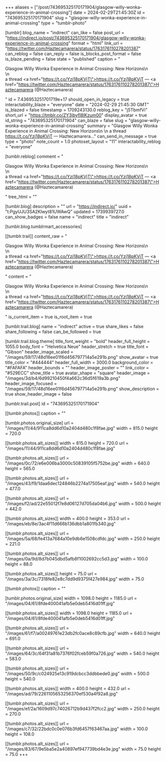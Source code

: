 +++
aliases = ["/post/743695325170171904/glasgow-willy-wonka-experience-in-animal-crossing"]
date = 2024-02-29T21:45:30Z
id = "743695325170171904"
slug = "glasgow-willy-wonka-experience-in-animal-crossing"
type = "tumblr-photo"

[tumblr]
blog_name = "indirect"
can_like = false
post_url = "https://indirect.io/post/743695325170171904/glasgow-willy-wonka-experience-in-animal-crossing"
format = "html"
link_url = "https://twitter.com/Haztecamarera/status/1763176110278201387"
can_reblog = false
can_reply = false
is_blocks_post_format = false
is_blaze_pending = false
state = "published"
caption = "<p>Glasgow Willy Wonka Experience in Animal Crossing: New Horizons\n<br/>\n<br/>a thread <a href=\"https://t.co/Yzj18pKVjT\">https://t.co/Yzj18pKVjT</a> — <a href=\"https://twitter.com/Haztecamarera/status/1763176110278201387\">Haztecamarera (@Haztecamarera)</a></p>"
id = 7.436953251701719e+17
should_open_in_legacy = true
interactability_blaze = "everyone"
date = "2024-02-29 21:45:30 GMT"
is_blazed = false
timestamp = 1709243130.0
reblog_key = "j5TbmfVi"
short_url = "https://tmblr.co/ZY3jbyfI8lKzum00"
display_avatar = true
id_string = "743695325170171904"
can_blaze = false
slug = "glasgow-willy-wonka-experience-in-animal-crossing"
summary = "Glasgow Willy Wonka Experience in Animal Crossing: New Horizons\n \n a thread https://t.co/Yzj18pKVjT — Haztecamarera..."
can_send_in_message = true
type = "photo"
note_count = 1.0
photoset_layout = "11"
interactability_reblog = "everyone"

[tumblr.reblog]
comment = "<p>Glasgow Willy Wonka Experience in Animal Crossing: New Horizons\n<br>\n<br>a thread <a href=\"https://t.co/Yzj18pKVjT\">https://t.co/Yzj18pKVjT</a> — <a href=\"https://twitter.com/Haztecamarera/status/1763176110278201387\">Haztecamarera (@Haztecamarera)</a></p>"
tree_html = ""

[tumblr.blog]
description = ""
url = "https://indirect.io/"
uuid = "t:PgyUJU3SA2Klwyt81UWAwQ"
updated = 1739939727.0
can_show_badges = false
name = "indirect"
title = "indirect"

[tumblr.blog.tumblrmart_accessories]

[[tumblr.trail]]
content_raw = "<p>Glasgow Willy Wonka Experience in Animal Crossing: New Horizons\n<br>\n<br>a thread <a href=\"https://t.co/Yzj18pKVjT\">https://t.co/Yzj18pKVjT</a> — <a href=\"https://twitter.com/Haztecamarera/status/1763176110278201387\">Haztecamarera (@Haztecamarera)</a></p>"
content = "<p>Glasgow Willy Wonka Experience in Animal Crossing: New Horizons\n<br />\n<br />a thread <a href=\"https://t.co/Yzj18pKVjT\">https://t.co/Yzj18pKVjT</a> &mdash; <a href=\"https://twitter.com/Haztecamarera/status/1763176110278201387\">Haztecamarera (@Haztecamarera)</a></p>"
is_current_item = true
is_root_item = true

[tumblr.trail.blog]
name = "indirect"
active = true
share_likes = false
share_following = false
can_be_followed = true

[tumblr.trail.blog.theme]
title_font_weight = "bold"
header_full_height = 1055.0
body_font = "Helvetica Neue"
header_stretch = true
title_font = "Gibson"
header_image_scaled = "/images/59/17/48d16ee01f6d456797714a5e291b.png"
show_avatar = true
title_color = "#444444"
header_full_width = 3000.0
background_color = "#FAFAFA"
header_bounds = ""
header_image_poster = ""
link_color = "#529ECC"
show_title = true
avatar_shape = "square"
header_image = "/images/3d/b4/6d99210450f4a662c36d5f619a3b.png"
header_image_focused = "/images/59/17/48d16ee01f6d456797714a5e291b.png"
show_description = true
show_header_image = false

[tumblr.trail.post]
id = "743695325170171904"

[[tumblr.photos]]
caption = ""

[tumblr.photos.original_size]
url = "/images/11/44/911ca8dd6d10a2404d480c1f8fae.jpg"
width = 815.0
height = 720.0

[[tumblr.photos.alt_sizes]]
width = 815.0
height = 720.0
url = "/images/11/44/911ca8dd6d10a2404d480c1f8fae.jpg"

[[tumblr.photos.alt_sizes]]
url = "/images/0c/72/e6e006ba3000c50839105f5752be.jpg"
width = 640.0
height = 565.0

[[tumblr.photos.alt_sizes]]
url = "/images/43/f9/1daa6dec124846b2274a17505eaf.jpg"
width = 540.0
height = 477.0

[[tumblr.photos.alt_sizes]]
url = "/images/f2/ad/22e55012f7e8d06127d705da04b6.jpg"
width = 500.0
height = 442.0

[[tumblr.photos.alt_sizes]]
width = 400.0
height = 353.0
url = "/images/eb/8e/3ac4f11d666b136dbb1a801fb340.jpg"

[[tumblr.photos.alt_sizes]]
url = "/images/5a/68/fe413a7684a10e9db6e1508cdfdc.jpg"
width = 250.0
height = 221.0

[[tumblr.photos.alt_sizes]]
url = "/images/0a/9d/8d7b045dbd5afb8f1002692cc5d3.jpg"
width = 100.0
height = 88.0

[[tumblr.photos.alt_sizes]]
height = 75.0
url = "/images/3a/3c/7318fe82e8c7dd9d9375f427e984.jpg"
width = 75.0

[[tumblr.photos]]
caption = ""

[tumblr.photos.original_size]
width = 1098.0
height = 1185.0
url = "/images/04/61/8fde400041afb5e0deb5416d01ff.jpg"

[[tumblr.photos.alt_sizes]]
width = 1098.0
height = 1185.0
url = "/images/04/61/8fde400041afb5e0deb5416d01ff.jpg"

[[tumblr.photos.alt_sizes]]
url = "/images/61/f7/a00249761e23db2fc0ace8c89cfb.jpg"
width = 640.0
height = 691.0

[[tumblr.photos.alt_sizes]]
url = "/images/64/3c/64f31a81b7376f02fceb59f0a726.jpg"
width = 540.0
height = 583.0

[[tumblr.photos.alt_sizes]]
url = "/images/50/9c/c024925e13c919dcbcc3ddbbede0.jpg"
width = 500.0
height = 540.0

[[tumblr.photos.alt_sizes]]
width = 400.0
height = 432.0
url = "/images/ad/79/2261105653256370ef530a4f92a8.jpg"

[[tumblr.photos.alt_sizes]]
url = "/images/ef/2a/1609d97c74026712b9d437f2fcc2.jpg"
width = 250.0
height = 270.0

[[tumblr.photos.alt_sizes]]
url = "/images/c7/32/22bdc0c0e076b3fd6457f63467aa.jpg"
width = 100.0
height = 108.0

[[tumblr.photos.alt_sizes]]
url = "/images/83/67/9e5ba5e2a40897ef947739bd4e3e.jpg"
width = 75.0
height = 75.0
+++
